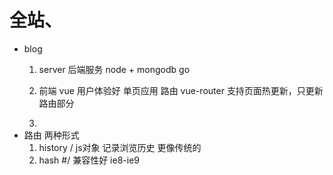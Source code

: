 # 全站、
 - blog
    1. server 后端服务 node + mongodb 
        go

    2. 前端 vue 用户体验好 单页应用 
        路由 vue-router <router-view/>支持页面热更新，只更新路由部分

    3.  
 - 路由 两种形式
    1. history  /   js对象 记录浏览历史    更像传统的
    2. hash   #/   兼容性好 ie8-ie9